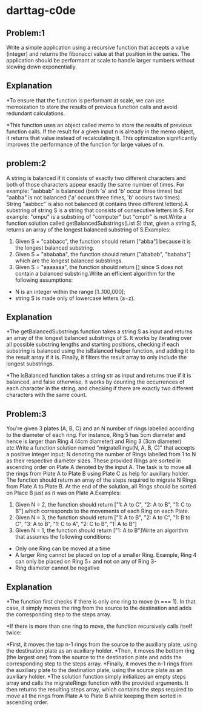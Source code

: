 # darttag-c0de
Problem:1
---------
Write a simple application using a recursive function that accepts a value (integer) and returns the fibonacci value at that position in the series.
The application should be performant at scale to handle larger numbers without slowing down exponentially.

Explanation
-----------
*To ensure that the function is performant at scale, we can use memoization to store the results of previous function calls and avoid redundant calculations. 

*This function uses an object called memo to store the results of previous function calls. If the result for a given input n is already in the memo object, it returns that value instead of recalculating it. This optimization significantly improves the performance of the function for large values of n.

problem:2
-------------
A string is balanced if it consists of exactly two different characters and both of those characters appear exactly the same number of times. For example: "aabbab" is balanced (both 'a' and 'b' occur three times) but "aabba" is not balanced ('a' occurs three times, 'b' occurs two times). String "aabbcc" is also not balanced (it contains three different letters).A substring of string S is a string that consists of consecutive letters in S. For example: "ompu" is a substring of "computer" but "cmptr" is not.Write a function solution called getBalancedSubstrings(List<String> S) that, given a string S, returns an array of the longest balanced substring of S.Examples:
1. Given S = "cabbacc", the function should return ["abba"] because it is the longest balanced substring.
2. Given S = "abababa", the function should return ["ababab", "bababa"] which are the longest balanced substrings.
3. Given S = "aaaaaaa", the function should return [] since S does not contain a balanced substring.Write an efficient algorithm for the following assumptions:
 - N is an integer within the range [1..100,000];
 - string S is made only of lowercase letters (a−z).
 
Explanation
----------
*The getBalancedSubstrings function takes a string S as input and returns an array of the longest balanced substrings of S. It works by iterating over all possible substring lengths and starting positions, checking if each substring is balanced using the isBalanced helper function, and adding it to the result array if it is. Finally, it filters the result array to only include the longest substrings.

*The isBalanced function takes a string str as input and returns true if it is balanced, and false otherwise. It works by counting the occurrences of each character in the string, and checking if there are exactly two different characters with the same count.

Problem:3
---------
You're given 3 plates (A, B, C) and an N number of rings labelled according to the diameter of each ring. For instance, Ring 5 has 5cm diameter and hence is larger than Ring 4 (4cm diameter) and Ring 3 (3cm diameter) etc.Write a function solution named "migrateRings(N, A, B, C)" that accepts a positive integer input; N denoting the number of Rings labelled from 1 to N as their respective diameter sizes. These provided Rings are sorted in ascending order on Plate A denoted by the input A. The task is to move all the rings from Plate A to Plate B using Plate C as help for auxillary holder. The function should return an array of the steps required to migrate N Rings from Plate A to Plate B.
At the end of the solution, all Rings should be sorted on Place B just as it was on Plate A.Examples:
1. Given N = 2, the function should return ["1: A to C", "2: A to B", "1: C to B"] which corresponds to the movements of each Ring on each Plate.
2. Given N = 3, the function should return ["1: A to B", "2: A to C", "1: B to C", "3: A to B", "1: C to A", "2: C to B", "1: A to B"]
3. Given N = 1, the function should return ["1: A to B"]Write an algorithm that assumes the following conditions:
 - Only one Ring can be moved at a time
 - A larger Ring cannot be placed on top of a smaller Ring. Example, Ring 4 can only be placed on Ring 5+ and not on any of Ring 3-
 - Ring diameter cannot be negative
 
Explanation
----------

*The function first checks if there is only one ring to move (n === 1). In that case, it simply moves the ring from the source to the destination and adds the corresponding step to the steps array.

*If there is more than one ring to move, the function recursively calls itself twice:

*First, it moves the top n-1 rings from the source to the auxiliary plate, using the destination plate as an auxiliary holder.
*Then, it moves the bottom ring (the largest one) from the source to the destination plate and adds the corresponding step to the steps array.
*Finally, it moves the n-1 rings from the auxiliary plate to the destination plate, using the source plate as an auxiliary holder.
*The solution function simply initializes an empty steps array and calls the migrateRings function with the provided arguments. It then returns the resulting steps array, which contains the steps required to move all the rings from Plate A to Plate B while keeping them sorted in ascending order.
